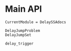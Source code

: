 # Main API
```@meta
CurrentModule = DelaySSAdocs
```

```@docs
DelayJumpProblem
DelayJumpSet
```

```@docs
delay_trigger
```